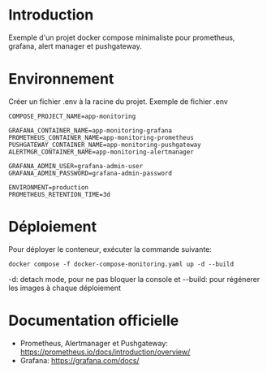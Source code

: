 # Introduction

Exemple d'un projet docker compose minimaliste pour prometheus, grafana, alert manager et pushgateway.

# Environnement

Créer un fichier .env à la racine du projet.
Exemple de fichier .env

```shell
COMPOSE_PROJECT_NAME=app-monitoring

GRAFANA_CONTAINER_NAME=app-monitoring-grafana
PROMETHEUS_CONTAINER_NAME=app-monitoring-prometheus
PUSHGATEWAY_CONTAINER_NAME=app-monitoring-pushgateway
ALERTMGR_CONTAINER_NAME=app-monitoring-alertmanager

GRAFANA_ADMIN_USER=grafana-admin-user
GRAFANA_ADMIN_PASSWORD=grafana-admin-password

ENVIRONMENT=production
PROMETHEUS_RETENTION_TIME=3d

```

# Déploiement

Pour déployer le conteneur, exécuter la commande suivante:

```shell
docker compose -f docker-compose-monitoring.yaml up -d --build
```

-d: detach mode, pour ne pas bloquer la console et --build: pour régénerer les images à chaque déploiement

# Documentation officielle

- Prometheus, Alertmanager et Pushgateway: https://prometheus.io/docs/introduction/overview/
- Grafana: https://grafana.com/docs/
